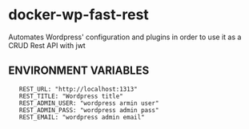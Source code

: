 # docker-wp-fast-rest

Automates Wordpress' configuration and plugins in order to use it as a CRUD Rest API with jwt

## ENVIRONMENT VARIABLES

       REST_URL: "http://localhost:1313"
       REST_TITLE: "Wordpress title"
       REST_ADMIN_USER: "wordpress armin user"
       REST_ADMIN_PASS: "wordpress admin pass"
       REST_EMAIL: "wordpress admin email"